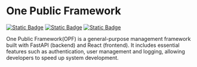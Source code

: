 # One Public Framework

[![Static Badge](https://img.shields.io/badge/Python-3.11-2b5b84?logo=python)](https://docs.python.org/3.11/)
[![Static Badge](https://img.shields.io/badge/FastAPI-0.115.12-009485?logo=fastapi)](https://fastapi.tiangolo.com/)
[![Static Badge](https://img.shields.io/badge/PyCharm-black?logo=pycharm)](https://www.jetbrains.com/help/pycharm/getting-started.html)

One Public Framework(OPF) is a general-purpose management framework built with
FastAPI (backend) and React (frontend). It includes essential features such as
authentication, user management and logging, allowing developers to speed up system
development.
